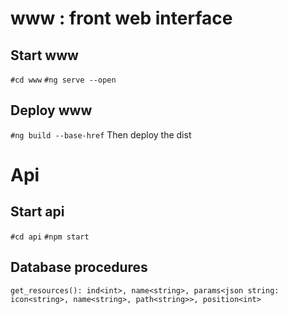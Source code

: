 # www : front web interface
## Start www
`#cd www`
`#ng serve --open`

## Deploy www
`#ng build --base-href`
Then deploy the dist

# Api
## Start api
`#cd api`
`#npm start`

## Database procedures
`get_resources(): ind<int>, name<string>, params<json string: icon<string>, name<string>, path<string>>, position<int>`


